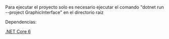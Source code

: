 Para ejecutar el proyecto solo es necesario ejecutar el comando "dotnet run --project GraphicInterface" en el directorio raíz

Dependencias:

[.NET Core 6](https://dotnet.microsoft.com/en-us/download)